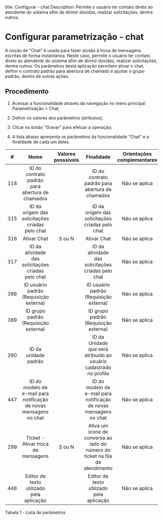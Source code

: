 title: Configurar - chat
Description: Permite o usuário ter contato direto ao atendente do sistema afim de dirimir dúvidas, realizar solicitações, dentre outros.
# Configurar parametrização - chat

A noção de "Chat" é usada para fazer alusão à troca de mensagens escritas de
forma instantânea. Neste caso, permite o usuário ter contato direto ao atendente
do sistema afim de dirimir dúvidas, realizar solicitações, dentre outros. Os
parâmetros desta aplicação permitem ativar o chat, definir o contrato padrão
para abertura de chamado e ajustar o grupo padrão, dentro de outras ações.

Procedimento
----------------

1.  Acessar a funcionalidade através da navegação no menu principal
    Parametrização \> Chat;

2.  Definir os valores dos parâmetros (atributos);

3.  Clicar no botão "Gravar" para efetuar a operação;

4.  A lista abaixo apresenta os parâmetros da funcionalidade "Chat" e a
    finalidade de cada um deles.

|  #  |                        Nome                        | Valores posssíveis |                             Finalidade                            | Orientações complementares |
|:---:|:--------------------------------------------------:|:------------------:|:-----------------------------------------------------------------:|:--------------------------:|
| 118 |   ID do contrato padrão para abertura de chamados  |                    |          ID do contrato padrão para abertura de chamados          |        Não se aplica       |
| 315 |   ID da origem das solicitações criadas pelo chat  |                    |          ID da origem das solicitações criadas pelo chat          |        Não se aplica       |
| 316 |                     Ativar Chat                    |       S ou N       |                            Ativar Chat                            |        Não se aplica       |
| 317 | ID da atividade das solicitações criadas pelo chat |                    |         ID da atividade das solicitações criadas pelo chat        |        Não se aplica       |
| 388 |       ID usuário padrão (Requisição externa)       |                    |               ID usuário padrão (Requisição externa)              |        Não se aplica       |
| 389 |        ID grupo padrão (Requisição externa)        |                    |                ID grupo padrão (Requisição externa)               |        Não se aplica       |
| 390 |                ID da unidade padrão                |                    | ID da Unidade que será atribuido ao usuário cadastrado no profile |        Não se aplica       |
| 447 |  ID do modelo de e-mail para notificação de novas mensagens no chat |                    | ID do modelo de e-mail para notificação de novas mensagens no chat |        Não se aplica       |
| 299 |     Ticket - Ativar troca de mensagens             |       S ou N       | Ativa um ícone de conversa ao lado do número do ticket na fila de atendimento |        Não se aplica       |
| 448 |    Editor de texto utilizado pela aplicação        |                    | Editor de texto utilizado pela aplicação |        Não se aplica       |


Tabela 1 - Lista de parâmetros

<!-- !!! tip "About"

    <b>Product/Version:</b> CITSmart | 9.00 &nbsp;&nbsp;
    <b>Updated:</b>01/18/2021 – Anna Martins
